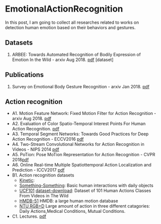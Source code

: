 # EmotionalActionRecognition
In this post, I am going to collect all researches related to works on detection human emotion based on their behaviors and gestures.
## Datasets
1. ARBEE:  Towards  Automated  Recognition  of  Bodily Expression of Emotion In the Wild - arxiv Aug 2018. [pdf](https://arxiv.org/pdf/1808.09568.pdf) [dataset]
## Publications
1. Survey on Emotional Body Gesture Recognition - arxiv Jan 2018. [pdf](https://arxiv.org/pdf/1801.07481.pdf)
## Action recognition
* A1. Motion Feature Network: Fixed Motion Filter for Action Recognition - arxiv Aug 2018. [pdf](https://arxiv.org/pdf/1807.10037.pdf)
* A2. Evaluation of Color Spatio-Temporal Interest Points For Human Action Recognition. [pdf](https://staff.fnwi.uva.nl/th.gevers/pub/GeversTIP14-1.pdf)
* A3. Temporal Segment Networks: Towards Good Practices for Deep Action Recognition - ECCV2016 [pdf](https://arxiv.org/pdf/1608.00859.pdf)
* A4. Two-Stream Convolutional Networks for Action Recognition in Videos - NIPS 2014 [pdf](https://papers.nips.cc/paper/5353-two-stream-convolutional-networks-for-action-recognition-in-videos.pdf)
* A5. PoTion: Pose MoTion Representation for Action Recognition - CVPR 2018[pdf](https://hal.inria.fr/hal-01764222/document)
* A6. Online Real-time Multiple Spatiottemporal Action Localization and Prediction - ICCV2017 [pdf](http://openaccess.thecvf.com/content_ICCV_2017/papers/Singh_Online_Real-Time_Multiple_ICCV_2017_paper.pdf)
* B1. Action recognition datasets 
  - [Kinetic](https://deepmind.com/research/open-source/open-source-datasets/kinetics/): 
  - [Something-Something](https://20bn.com/datasets/something-something): Basic human interactions with daily objects
  - [UCF101](https://arxiv.org/pdf/1212.0402.pdf) [dataset-download](http://crcv.ucf.edu/data/UCF101.php): Dataset of 101 Human Actions Classes From Videos in The Wild
  - [HMDB-51](http://serre-lab.clps.brown.edu/resource/hmdb-a-large-human-motion-database/) HMDB: a large human motion database
  - [NTU RGB+D](http://rose1.ntu.edu.sg/datasets/actionrecognition.asp) Large amount of action in three different catagories: Daily Actions,Medical Conditions, Mutual Conditions. 
* C1. Lectures. [pdf](http://6.869.csail.mit.edu/fa17/lecture/lecture23activity_recognition.pdf)
